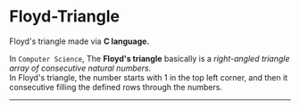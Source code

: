 # Floyd-Triangle
Floyd's triangle made via **C language.**

In `Computer Science`, The **Floyd's triangle** basically is a *right-angled triangle array of consecutive natural numbers.*
<br>
In Floyd's triangle, the number starts with 1 in the top left corner, and then it consecutive filling the defined rows through the numbers.

---------------
